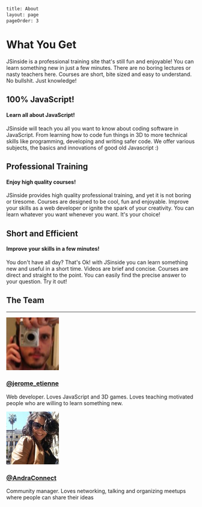 ```
title: About
layout: page
pageOrder: 3
```

<!-- Primary marketing message or call to action -->
<div class="jumbotron">
        <h1>What You Get</h1>
        <p>
		JSinside is a professional training site that's still fun and enjoyable!
		You can learn something new in just a few minutes. 
		There are no boring lectures or nasty teachers here. 
		Courses are short, bite sized and easy to understand. 
		No bullshit. Just knowledge!
        </p>
</div>

<div class="container">
	<!-- Example row of columns -->
	<div class="row">
		<div class="col-md-4">
			<div class="thumbnail">
				<h2>100% JavaScript!</h2>
				<h4>Learn all about JavaScript!</h4>
				<div class="caption">
					JSinside will teach you all you want to know about coding software in JavaScript. From learning how to code fun things in 3D to more technical skills like programming, developing and writing safer code. We offer various subjects, the basics and innovations of good old Javascript :)
				</div>
			</div>
		</div>
		<div class="col-md-4">
			<div class="thumbnail">
				<h2>Professional Training</h2>
				<h4>Enjoy high quality courses!</h4>
				<div class="caption">
					JSinside provides high quality professional training, and yet it is not boring or tiresome. Courses are designed to be cool, fun and enjoyable. Improve your skills as a web developer or ignite the spark of your creativity. You can learn whatever you want whenever you want. It's your choice!
				</div>
			</div>
		</div>
		<div class="col-md-4">
			<div class="thumbnail">
				<h2>Short and Efficient</h2>
				<h4>Improve your skills in a few minutes!</h4>
				<div class="caption">
					You don't have all day? That's Ok! with JSinside you can learn something new and useful in a short time. Videos are brief and concise. Courses are direct and straight to the point. You can easily find the precise answer to your question. Try it out!
				</div>
			</div>
		</div>
	</div>
	<!-- Example row of columns -->
	<div class="row">
		<h2>The Team</h2>
		<hr>
		<div class="col-md-6">
			<div class="thumbnail">
				<div class="container">
					<div class='col-md-4'>
						<a href='http://twitter.com/andraconnect' target='_blank'>
							<img src="/images/avatars/jetienne-avatar-140x140.jpg" class="img-rounded" style='height: 140px'>
						</a>
					</div>
					<div class='col-md-8'>
						<div class="caption">
							<a href='http://twitter.com/andraconnect' target='_blank'>
								<h3>@jerome_etienne <i class="fa fa-twitter"></i></h3>
							</a>
							<p>
								Web developer. Loves JavaScript and 3D games.
								Loves teaching motivated people who are willing to learn something new.
							</p>
						</div>
					</div>
				</div>
    			</div>
		</div>
		<div class="col-md-6">
			<div class="thumbnail">
				<div class="container">
					<div class='col-md-4'>
						<a href='http://twitter.com/andraconnect' target='_blank'>
							<img src="/images/avatars/andraconnect-avatar-140x140.jpg" class="img-rounded" style='height: 140px'>
						</a>
					</div>
					<div class='col-md-8'>
						<div class="caption">
							<a href='http://twitter.com/andraconnect' target='_blank'>
								<h3>@AndraConnect <i class="fa fa-twitter"></i></h3>
							</a>
							<p>
								Community manager. Loves networking,
								talking and organizing meetups where 
								people can share their ideas
							</p>
						</div>
					</div>
				</div>
    			</div>
		</div>
	</div>
</div>

